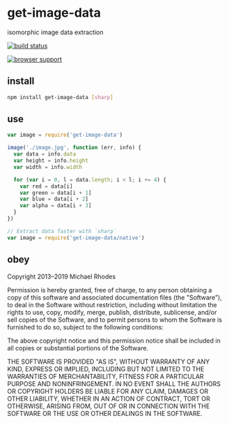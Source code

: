 # get-image-data
isomorphic image data extraction

[![build status](https://travis-ci.org/michaelrhodes/get-image-data.svg?branch=master)](https://travis-ci.org/michaelrhodes/get-image-data)

[![browser support](https://ci.testling.com/michaelrhodes/get-image-data.png)](https://ci.testling.com/michaelrhodes/get-image-data)

## install
``` sh
npm install get-image-data [sharp]
```

## use
``` js
var image = require('get-image-data')

image('./image.jpg', function (err, info) {
  var data = info.data
  var height = info.height
  var width = info.width

  for (var i = 0, l = data.length; i < l; i += 4) {
    var red = data[i]
    var green = data[i + 1]
    var blue = data[i + 2]
    var alpha = data[i + 3]
  }
})

// Extract data faster with `sharp`
var image = require('get-image-data/native')
```

## obey
Copyright 2013–2019 Michael Rhodes

Permission is hereby granted, free of charge, to any person obtaining a copy of this software and associated documentation files (the "Software"), to deal in the Software without restriction, including without limitation the rights to use, copy, modify, merge, publish, distribute, sublicense, and/or sell copies of the Software, and to permit persons to whom the Software is furnished to do so, subject to the following conditions:

The above copyright notice and this permission notice shall be included in all copies or substantial portions of the Software.

THE SOFTWARE IS PROVIDED "AS IS", WITHOUT WARRANTY OF ANY KIND, EXPRESS OR IMPLIED, INCLUDING BUT NOT LIMITED TO THE WARRANTIES OF MERCHANTABILITY, FITNESS FOR A PARTICULAR PURPOSE AND NONINFRINGEMENT. IN NO EVENT SHALL THE AUTHORS OR COPYRIGHT HOLDERS BE LIABLE FOR ANY CLAIM, DAMAGES OR OTHER LIABILITY, WHETHER IN AN ACTION OF CONTRACT, TORT OR OTHERWISE, ARISING FROM, OUT OF OR IN CONNECTION WITH THE SOFTWARE OR THE USE OR OTHER DEALINGS IN THE SOFTWARE.
